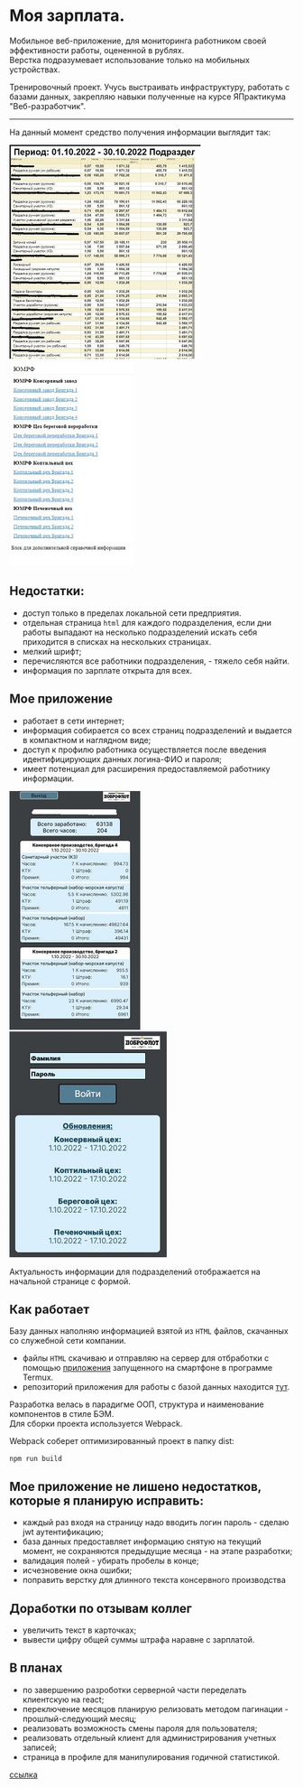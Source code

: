 ﻿# Моя зарплата.
Мобильное веб-приложение, для мониторинга работником своей эффективности работы, оцененной в рублях.\
Верстка подразумевает использование только на мобильных устройствах.

Тренировочный проект. Учусь выстраивать инфраструктуру, работать с базами данных, закрепляю навыки полученные на курсе ЯПрактикума "Веб-разработчик".

------
На данный момент средство получения информации выглядит так:

!["Скриншот страницы подразделения"](./assets/screenshot-origin-department.jpg)
!["Скриншот страницы меню"](./assets/screenshot-origin-menu.jpg)

## Недостатки:
- доступ только в пределах локальной сети предприятия.
- отдельная страница ```html``` для каждого подразделения, если дни работы выпадают на несколько подразделений искать себя приходится в cписках на нескольких страницах.
- мелкий шрифт;
- перечисляются все работники подразделения, - тяжело себя найти.
- информация по зарплате открыта для всех.

## Мое приложение
- работает в сети интернет;
- информация собирается со всех страниц подразделений и выдается в компактном и наглядном виде;
- доступ к профилю работника осуществляется после введения идентифицирующих данных логина-ФИО и пароля;
- имеет потенциал для расширения предоставляемой работнику информации.

!["Скриншот профиля"](./assets/screenshot-application-profile.jpg)
!["Скриншот входа в профиль"](./assets/screenshot-application-login.jpg)

Актуальность информации для подразделений отображается на начальной странице с формой.

## Как работает
Базу данных наполняю информацией взятой из ```HTML``` файлов, скачанных со служебной сети компании. 
- файлы ```HTML``` скачиваю и отправляю на сервер для отбработки с помощью [приложения](#) запущенного на смартфоне в программе Termux.
- репозиторий приложения для работы с базой данных находится [тут](#).

Разработка велась в парадигме ООП, структура и наименование компонентов в стиле БЭМ.\
Для сборки проекта используется Webpack.

Webpack соберет оптимизированный проект в папку dist:

    npm run build

## Мое приложение не лишено недостатков, которые я планирую исправить:
- каждый раз входя на страницу надо вводить логин пароль - сделаю jwt аутентификацию;
- база данных предоставляет информацию снятую на текущий момент, не сохраняются предыдущие месяца - на этапе разработки;
- валидация полей - убирать пробелы в конце;
- исчезновение окна ошибки;
- поправить верстку для длинного текста консервного производства

## Доработки по отзывам коллег
- увеличить текст в карточках;
- вывести цифру общей суммы штрафа наравне с зарплатой.

## В планах
- по завершению разроботки серверной части переделать клиентскую на react;
- переключение месяцов планирую релизовать методом пагинации - прошлый-следующий месяц;
- реализовать возможность смены пароля для пользователя;
- реализовать отдельный клиент для администрирования учетных записей;
- страница в профиле для манипулирования годичной статистикой.

[ссылка](#)